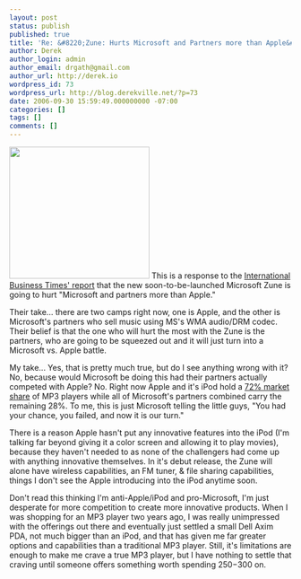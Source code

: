 ```yaml
---
layout: post
status: publish
published: true
title: 'Re: &#8220;Zune: Hurts Microsoft and Partners more than Apple&#8221;'
author: Derek
author_login: admin
author_email: drgath@gmail.com
author_url: http://derek.io
wordpress_id: 73
wordpress_url: http://blog.derekville.net/?p=73
date: 2006-09-30 15:59:49.000000000 -07:00
categories: []
tags: []
comments: []
---
```

<img width="250" height="235" src="http://www.mp3newswire.net/Graphics/6002/Zune.jpg" />
This is a response to the <a href="http://www.ibtimes.com/articles/20060929/zune-ipod-microsoft-apple-price.htm">International Business Times' report</a> that the new soon-to-be-launched Microsoft Zune is going to hurt "Microsoft and partners more than Apple."

Their take... there are two camps right now, one is Apple, and the other is Microsoft's partners who sell music using MS's WMA audio/DRM codec. Their belief is that the one who will hurt the most with the Zune is the partners, who are going to be squeezed out and it will just turn into a Microsoft vs. Apple battle.

My take... Yes, that is pretty much true, but do I see anything wrong with it? No, because would Microsoft be doing this had their partners actually competed with Apple? No. Right now Apple and it's iPod hold a <a href="http://www.business-standard.com/common/storypage_c.php?leftnm=11&bKeyFlag=IN&autono=6327">72% market share</a> of MP3 players while all of Microsoft's partners combined carry the remaining 28%. To me, this is just Microsoft telling the little guys, "You had your chance, you failed, and now it is our turn."

There is a reason Apple hasn't put any innovative features into the iPod (I'm talking far beyond giving it a color screen and allowing it to play movies), because they haven't needed to as none of the challengers had come up with anything innovative themselves. In it's debut release, the Zune will alone have wireless capabilities, an FM tuner, & file sharing capabilities, things I don't see the Apple introducing into the iPod anytime soon.

Don't read this thinking I'm anti-Apple/iPod and pro-Microsoft, I'm just desperate for more competition to create more innovative products. When I was shopping for an MP3 player two years ago, I was really unimpressed with the offerings out there and eventually just settled a small Dell Axim PDA, not much bigger than an iPod, and that has given me far greater options and capabilities than a traditional MP3 player.  Still, it's limitations are enough to make me crave a true MP3 player, but I have nothing to settle that craving until someone offers something worth spending $250-$300 on.
